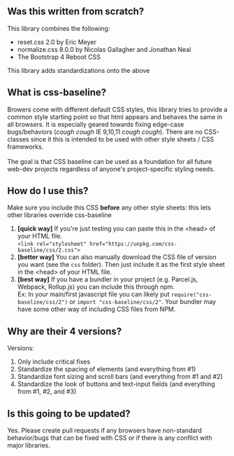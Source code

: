 ## Was this written from scratch?
This library combines the following:
- reset.css 2.0 by Eric Meyer
- normalize.css 8.0.0 by Nicolas Gallagher and Jonathan Neal 
- The Bootstrap 4 Reboot CSS

This library adds standardizations onto the above

## What is css-baseline?
Browers come with different default CSS styles, this library tries to provide a common style starting point so that html appears and behaves the same in all browsers. It is especially geared towards fixing edge-case bugs/behaviors (*cough* *cough* IE 9,10,11 *cough* *cough*). There are no CSS-classes since it this is intended to be used with other style sheets / CSS frameworks.<br>
<br>
The goal is that CSS baseline can be used as a foundation for all future web-dev projects regardless of anyone's project-specific styling needs.

## How do I use this?
Make sure you include this CSS __before__ any other style sheets: this lets other libraries override css-baseline
1. __[quick way]__ If you're just testing you can paste this in the \<head> of your HTML file.<br>
`<link rel="stylesheet" href="https://unpkg.com/css-baseline/css/2.css">`
2. __[better way]__ You can also manually download the CSS file of version you want (see the `css` folder). Then just include it as the first style sheet in the \<head> of your HTML file.
3. __[best way]__ If you have a bundler in your project (e.g. Parcel.js, Webpack, Rollup.js) you can include this through npm.<br>
Ex: In your main/first javascript file you can likely put `require("css-baseline/css/2")` or `import "css-baseline/css/2"`. Your bundler may have some other way of including CSS files from NPM.

## Why are their 4 versions?
Versions:
1. Only include critical fixes
2. Standardize the spacing of elements (and everything from #1)
3. Standardize font sizing and scroll bars (and everything from #1 and #2)
4. Standardize the look of buttons and text-input fields (and everything from #1, #2, and #3)

## Is this going to be updated?
Yes. Please create pull requests if any browsers have non-standard behavior/bugs that can be fixed with CSS or if there is any conflict with major libraries.
